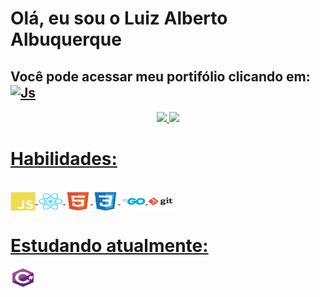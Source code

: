 # Olá, eu sou o Luiz Alberto Albuquerque
<h2>Você pode acessar meu portifólio clicando em: <a href="https://devluizalbuquerque.com/"> <img align="center" alt="Js" height="30" width="100" src="https://img.shields.io/badge/website-000000?style=for-the-badge&logo=About.me&logoColor=white"> </h2>

<div align="center">
  <a href="https://github.com/luizAlbuquerque0">
  <img height="180em" src="https://github-readme-stats.vercel.app/api?username=luizAlbuquerque0&show_icons=true&theme=dark&include_all_commits=true&count_private=true"/>
  <img height="180em" src="https://github-readme-stats.vercel.app/api/top-langs/?username=luizAlbuquerque0&layout=compact&langs_count=7&theme=dark"/>
</div>

# Habilidades:
<div style="display: inline_block"><br>
  <img align="center" alt="Js" height="30" width="40" src="https://raw.githubusercontent.com/devicons/devicon/master/icons/javascript/javascript-plain.svg"> 
  <img align="center" alt="React" height="30" width="40" src="https://raw.githubusercontent.com/devicons/devicon/master/icons/react/react-original.svg">
  <img align="center" alt="-HTML" height="30" width="40" src="https://raw.githubusercontent.com/devicons/devicon/master/icons/html5/html5-original.svg">
  <img align="center" alt="CSS" height="30" width="40" src="https://raw.githubusercontent.com/devicons/devicon/master/icons/css3/css3-original.svg">
  <img align="center" alt="go" height="30" width="40" src="https://github.com/devicons/devicon/blob/master/icons/go/go-original-wordmark.svg">
   <img align="center" alt="git" height="30" width="40" src="https://github.com/devicons/devicon/blob/master/icons/git/git-original-wordmark.svg">
</div>

# Estudando atualmente:
<img align="center" alt="Csharp" height="30" width="40" src="https://raw.githubusercontent.com/devicons/devicon/master/icons/csharp/csharp-original.svg">
